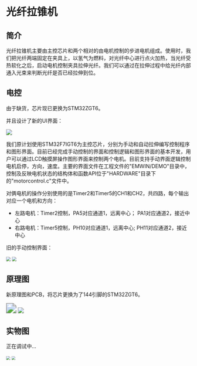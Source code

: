 # 光纤拉锥机
## 简介

光纤拉锥机主要由主控芯片和两个相对的由电机控制的步进电机组成。使用时，我们把光纤两端固定在夹具上，以氢气为燃料，对光纤中心进行点火加热，当光纤受热软化之后，启动电机控制夹具拉伸光纤。我们可以通过在拉伸过程中给光纤内部通入光束来判断光纤是否已经拉伸到位。

## 电控

由于缺货，芯片现已更换为STM32ZGT6。

并且设计了新的UI界面：

<img src=".\Docs\Images\GUI_v1.0.png" style="zoom:100%;" />

我们原计划使用STM32F7IGT6为主控芯片，分别为手动和自动拉伸编写控制程序和图形界面。目前已经完成手动控制的界面和控制逻辑和图形界面的基本开发，用户可以通过LCD触摸屏操作图形界面来控制两个电机。目前支持手动界面逻辑控制电机启停，方向，速度。主要的界面文件在工程文件的"EMWIN/DEMO"目录中，控制及反映电机状态的结构体和函数API位于"HARDWARE"目录下的"motorcontrol.c"文件中。

对俩电机的操作分别使用的是Timer2和Timer5的CH1和CH2，共四路，每个输出对应一个电机和方向：

- 左路电机：Timer2控制，PA5对应通道1，远离中心； PA1对应通道2，接近中心
- 右路电机：Timer5控制，PH10对应通道1，远离中心; PH11对应通道2，接近中心

旧的手动控制界面：

<img src=".\Docs\Images\GUI1.png" style="zoom:75%;" />				<img src=".\Docs\Images\GUI2.png" style="zoom:75%;" />



## 原理图

新原理图和PCB，将芯片更换为了144引脚的STM32ZGT6。

<img src=".\Docs\Images\PCB_PCB_光纤拉锥机-144pin.svg" style="zoom:175%;" />

<img src=".\Docs\Images\Schematic_光纤拉锥机-144pin.svg" style="zoom:100%;" />

## 实物图

正在调试中...

<img src=".\Docs\Images\Photo2.jpg" style="zoom:67%;" />

<img src=".\Docs\Images\Photo1.jpg" style="zoom:67%;" />